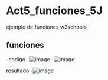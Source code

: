 # Act5_funciones_5J
ejemplo de funciones w3schools
## funciones
-codigo
-![image](https://github.com/user-attachments/assets/a4b23caa-9692-49ae-a32b-0cd677a93e51)
-![image](https://github.com/user-attachments/assets/ba61f454-8050-4f6f-8d18-762473f7f143)

resultado
-![image](https://github.com/user-attachments/assets/5d6c9719-5b2c-4dd8-85c4-40478bc80f10)
